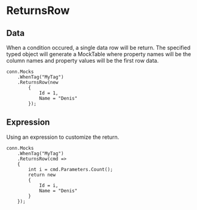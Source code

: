# ReturnsRow

## Data

When a condition occured, a single data row will be return. 
The specified typed object will generate a MockTable 
where property names will be the column names 
and property values will be the first row data.

```CSharp
conn.Mocks
    .WhenTag("MyTag")
    .ReturnsRow(new 
        { 
            Id = 1, 
            Name = "Denis" 
        });
```

## Expression

Using an expression to customize the return.

```CSharp
conn.Mocks
    .WhenTag("MyTag")
    .ReturnsRow(cmd => 
    {
        int i = cmd.Parameters.Count();
        return new 
        { 
            Id = i,
            Name = "Denis"
        }
    });
```